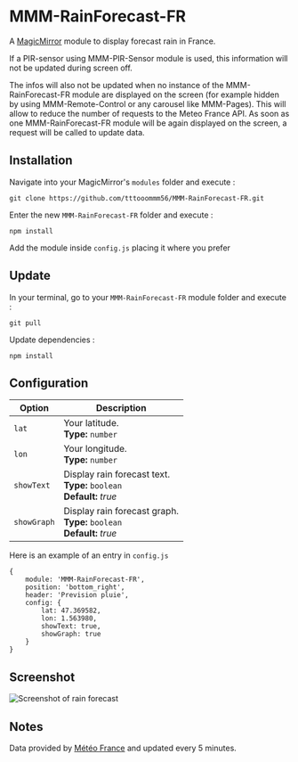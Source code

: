 # MMM-RainForecast-FR
A <a href="https://github.com/MichMich/MagicMirror">MagicMirror</a> module to display forecast rain in France.

If a PIR-sensor using MMM-PIR-Sensor module is used, this information will not be updated during screen off. 

The infos will also not be updated when no instance of the MMM-RainForecast-FR module are displayed on the screen (for example hidden by using MMM-Remote-Control or any carousel like MMM-Pages). This will allow to reduce the number of requests to the Meteo France API. 
As soon as one MMM-RainForecast-FR module will be again displayed on the screen, a request will be called to update data. 


## Installation

Navigate into your MagicMirror's `modules` folder and execute :
```shell
git clone https://github.com/tttooommm56/MMM-RainForecast-FR.git
```

Enter the new `MMM-RainForecast-FR` folder and execute :
```shell
npm install
```

Add the module inside `config.js` placing it where you prefer 


## Update

In your terminal, go to your `MMM-RainForecast-FR` module folder and execute :
```shell
git pull
```

Update dependencies :
```shell
npm install
```

## Configuration


|Option|Description|
|---|---|
|`lat`|Your latitude.<br>**Type:** `number`
|`lon`|Your longitude.<br>**Type:** `number`
|`showText`|Display rain forecast text.<br>**Type:** `boolean`<br>**Default:** <i>true</i>|
|`showGraph`|Display rain forecast graph.<br>**Type:** `boolean`<br>**Default:** <i>true</i>|

Here is an example of an entry in `config.js`
```
{
	module: 'MMM-RainForecast-FR',
	position: 'bottom_right',
	header: 'Prevision pluie',
	config: {
		lat: 47.369582,
		lon: 1.563980,
		showText: true,
		showGraph: true
	}
}
```

## Screenshot

![Screenshot of rain forecast](screenshotRainForecast.png?raw=true "Rain forecast")



## Notes
Data provided by <a href="http://www.meteofrance.com">Météo France</a> and updated every 5 minutes.
